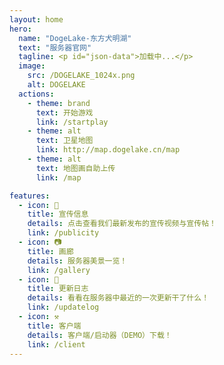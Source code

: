```yaml
---
layout: home
hero:
  name: "DogeLake-东方犬明湖"
  text: "服务器官网"
  tagline: <p id="json-data">加载中...</p>
  image:
    src: /DOGELAKE_1024x.png
    alt: DOGELAKE
  actions:
    - theme: brand
      text: 开始游戏
      link: /startplay
    - theme: alt
      text: 卫星地图
      link: http://map.dogelake.cn/map
    - theme: alt
      text: 地图画自助上传
      link: /map

features:
  - icon: 🎥
    title: 宣传信息
    details: 点击查看我们最新发布的宣传视频与宣传帖！
    link: /publicity
  - icon: 📷
    title: 画廊
    details: 服务器美景一览！
    link: /gallery
  - icon: 📄
    title: 更新日志
    details: 看看在服务器中最近的一次更新干了什么！
    link: /updatelog
  - icon: ⚒️
    title: 客户端
    details: 客户端/启动器（DEMO）下载！
    link: /client
---
```

<script setup>
import { onMounted } from 'vue'

onMounted(() => {
  fetch('https://motdbe.blackbe.work/api?host=play.dogelake.cn:29033')
    .then(response => response.json())
    .then(data => {
      const online = data['online']
      const max = data['max']
      const version = data['version']
      document.getElementById('json-data').innerText = version + " " + online + "/" + max
    })
    .catch(error => {
      console.error('Error loading JSON data:', error)
    })
})
</script>